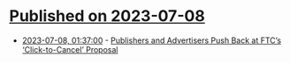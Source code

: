 # [Published on 2023-07-08](index.md)

* [2023-07-08, 01:37:00](https://soylentnews.org/article.pl?sid=23/07/07/0218224&from=rss) - [Publishers and Advertisers Push Back at FTC’s ‘Click-to-Cancel’ Proposal](https://soylentnews.org/article.pl?sid=23/07/07/0218224&from=rss)
